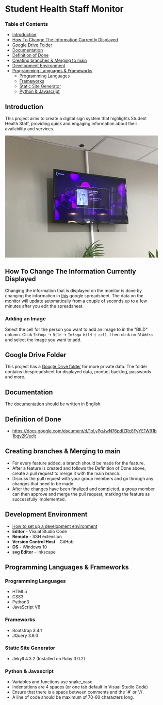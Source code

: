 # Student Health Staff Monitor

### Table of Contents
+ [Introduction](README.md#introduction)
+ [How To Change The Information Currently Displayed](README.md#how-to-change-the-information-currently-displayed)
+ [Google Drive Folder](README.md#introduction)
+ [Documentation](README.md#Documentation)
+ [Definition of Done](README.md#definition-of-done)
+ [Creating branches & Merging to main](README.md#creating-branches--merging-to-main)
+ [Development Environment](README.md#development-environment)
+ [Programming Languages & Frameworks](README.md#Programming-Languages-&-Frameworks)
  + [Programming Languages](README.md#programming-languages)
  + [Frameworks](README.md#frameworks)
  + [Static Site Generator](README.md#static-site-generator)
  + [Python & Javascript](README.md#python--javascript)

## Introduction

This project aims to create a digital sign system that highlights Student Health Staff, providing quick and engaging information about their availability and services.

![A picture of the project. It's a screen on a wall with the display ofstudent health staff.](project_picture.jpg)

## How To Change The Information Currently Displayed
Changing the information that is displayed on the monitor is done by changing the information in [this](https://docs.google.com/spreadsheets/d/1qY1KYAY-AjFh2DWsjiVwOVj2qqJ29kpSs_YaBHi-TEs) google spreadsheet. The data on the monitor will update automatically from a couple of seconds up to a few minutes after you edit the spreadsheet.

### Adding an Image
Select the cell for the person you want to add an image to in the "BILD" column. Click `Infoga` -> `Bild` -> `Infoga bild i cell`.
Then click on `Bläddra` and select the image you want to add.

## Google Drive Folder
This project has a [Google Drive folder](https://drive.google.com/drive/folders/1PE9KzvEw8aPh5E4z1SYBZf03GJ8k5gWZ) for more private data. The folder contains thespreadsheet for displayed data, product backlog, passwords and more.

## Documentation
The [documentation](documentation.md) should be written in English

## Definition of Done
+ https://docs.google.com/document/d/1oLyPqJwN76pdIZRc8FyYE1W91b1bqy2K/edit

## Creating branches & Merging to main
+ For every feature added, a branch should be made for the feature.
+ After a feature is created and follows the Definition of Done above, create a pull request to merge it with the main branch.
+ Discuss the pull request with your group members and go through any changes that need to be made.
+ After the changes have been finalized and completed, a group member can then approve and merge the pull request, marking the feature as successfully implemented. 

## Development Environment
+ [How to set up a development environment](documentation.md#set-up-development-environment)
+ **Editor** - Visual Studio Code
+ **Remote** - SSH extension
+ **Version Control Host** - GitHub
+ **OS** - Windows 10
+ **svg Editor** - Inkscape

## Programming Languages & Frameworks

### Programming Languages
+ HTML5
+ CSS3
+ Python3
+ JavaScript V8

### Frameworks
+ Bootstrap 3.4.1
+ JQuery 3.6.0

### Static Site Generator
+ Jekyll 4.3.2 (Installed on Ruby 3.0.2)


### Python & Javascript
+ Variables and functions use snake_case
+ Indentations are 4 spaces (or one tab default in Visual Studio Code)
+ Ensure that there is a space between comments and the '#' or '//'.
+ A line of code should be maximum of 70-80 characters long.